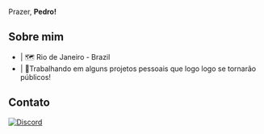 <p>  Prazer, <b> Pedro! </b>
<p>

## Sobre mim
- |  🗺️ Rio de Janeiro - Brazil
- |  👾Trabalhando em alguns projetos pessoais que logo logo se tornarão públicos!
  
<h2>Contato</h2>

<p><a href="https://discord.gg/RkJc93sddJ" target="_blank"><img alt="Discord" src="https://img.shields.io/badge/Discord-%230077B5.svg?&style=for-the-badge&logo=discord&logoColor=white" /></a>
</p>
